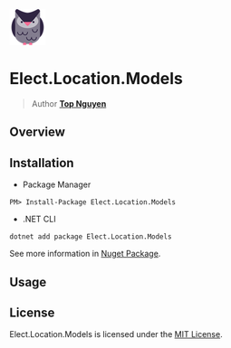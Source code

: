 ﻿![Logo](../../../Logo.png)
# Elect.Location.Models
> Author [**Top Nguyen**](http://topnguyen.net)

## Overview

## Installation
- Package Manager
```
PM> Install-Package Elect.Location.Models
```
- .NET CLI
```
dotnet add package Elect.Location.Models
```

See more information in [Nuget Package](https://www.nuget.org/packages/Elect.Location.Models/).

## Usage

## License
Elect.Location.Models is licensed under the [MIT License](../../../LICENSE).